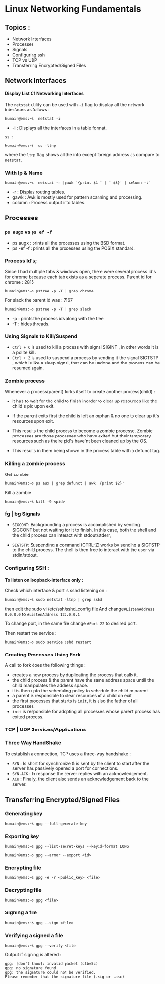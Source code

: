 # Linux Networking Fundamentals

## Topics :
* Network Interfaces
* Processes
* Signals
* Configuring ssh
* TCP vs UDP
* Transferring Encrypted/Signed Files

  

## Network Interfaces 

#### Display List Of Networking Interfaces
The `netstat` utility can be used with `-i` flag to display all the network interfaces as follows : 
```console
humair@ems:~$  netstat -i
```
* -i : Displays all the interfaces in a table format.

`ss : `
```console
humair@ems:~$  ss -ltnp
```
where the `ltnp` flag shows all the info except foreign address as compare to `netstat`.

### With Ip & Name
```console
humair@ems:~$  netstat -r |gawk '{print $1 " | " $8}' | column -t'
``````
* -r : Display routing tables.
* gawk : Awk is mostly used for pattern scanning and processing.
* column : Process output into tables.

## Processes

### `ps augx` vs `ps ef -f`
* ps augx : prints all the processes using the BSD format.
* ps -ef -f : prints all the processes using the POSIX standard.

### Process Id's;

Since I had multiple tabs & windows open, there were several process id's for chrome because each tab exists as a seperate process. Parent id for chrome : 2815

```console
humair@ems:~$ pstree -p -T | grep chrome
```
For slack the parent id was : 7167
```console
humair@ems:~$ pstree -p -T | grep slack
```
* -p : prints the process ids along with the tree
* -T : hides threads.

### Using Signals to Kill/Suspend

* `Ctrl + C` is used to kill a process with signal SIGINT , in other words it is a polite kill . 
* `Ctrl + Z` is used to suspend a process by sending it the signal SIGTSTP , which is like a sleep signal, that can be undone and the process can be resumed again.

### Zombie process

Whenever a process(parent) forks itself to create another process(child) : 
* it has to wait for the child to finish inorder to clear up resources like the child's pid upon exit. 

* If the parent exits first the child is left an orphan & no one to clear up it's resources upon exit. 

* This results the child process to become a zombie processe. Zombie processes are those processes who have exited but their temporary resources such as theire pid's have'nt been cleaned up by the OS.

* This results in them being shown in the process table with a defunct tag.

### Killing a zombie process
 Get zombie 
 ```console
humair@ems:~$ ps aux | grep defunct | awk '{print $2}'
```
Kill a zombie 
 ```console
humair@ems:~$ kill -9 <pid>
```
### fg | bg Signals

* `SIGCONT`: Backgrounding a process is accomplished by sending SIGCONT but not waiting for it to finish. In this case, both the shell and the child process can interact with stdout/stderr,

* `SIGTSTP`: Suspending a command (CTRL-Z) works by sending a SIGTSTP to the child process. The shell is then free to interact with the user via stdin/stdout.

### Configuring SSH : 
#### To listen on loopback-interface only : 

Check which interface & port is sshd listening on : 
 ```console
humair@ems:~$ sudo netstat -ltnp | grep sshd
```
then edit the sudo vi /etc/ssh/sshd_config file 
And change`#ListenAddress 0.0.0.0` to `#ListenAddress 127.0.0.1`

To change port, in the same file change `#Port 22` to desired port.

Then restart the service : 
 ```console
humair@ems:~$ sudo service sshd restart
```
### Creating Processes Using Fork

A call to fork does the following things :

* creates a new process by duplicating the process that calls it. 
* the child process & the parent have the same address space untill the child manipulates the address space.
* it is then upto the scheduling policy to schedule the child or parent.
* a parent is responsible to clear resources of a child on exit.
* the first processes that starts is `init`, it is also the father of all processes.
* `init` is responsible for adopting all processes whose parent process has exited process.

### TCP | UDP Services/Applications

### Three Way HandShake

To establish a connection, TCP uses a three-way handshake : 

* `SYN` : Is short for synchronize & is sent by the client to start after the server has passively opened a port for connections.
* `SYN-ACK` : In response the server replies with an acknowledgement.
* `ACK` : Finally, the client also sends an acknowledgement back to the server.

## Transferring Encrypted/Signed Files

### Generating key
 
 ```console
humair@ems:~$ gpg --full-generate-key
```

### Exporting key
 
 ```console
humair@ems:~$ gpg --list-secret-keys --keyid-format LONG
```

 ```console
humair@ems:~$ gpg --armor --export <id>
```
### Encrypting file
 
 ```console
humair@ems:~$ gpg -e -r <public_key> <file>
```

### Decrypting file
 
 ```console
humair@ems:~$ gpg <file>
```
### Signing a file
 
 ```console
humair@ems:~$ gpg --sign <file>
```
### Verifying a signed a file
 
 ```console
humair@ems:~$ gpg --verify <file
```
Output if signing is altered :
```
gpg: [don't know]: invalid packet (ctb=5c)
gpg: no signature found
gpg: the signature could not be verified.
Please remember that the signature file (.sig or .asc)
```


